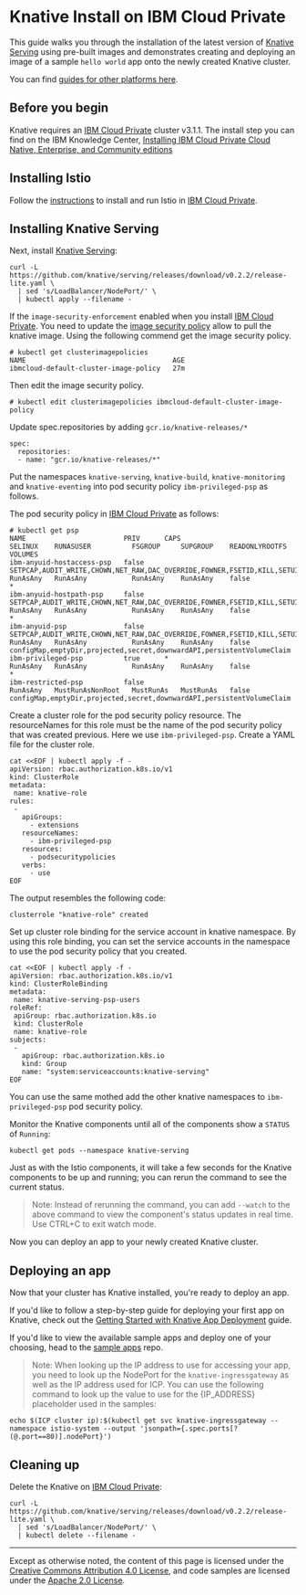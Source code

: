 # Knative Install on IBM Cloud Private

This guide walks you through the installation of the latest version of
[Knative Serving](https://github.com/knative/serving) using pre-built images and
demonstrates creating and deploying an image of a sample `hello world` app onto
the newly created Knative cluster.

You can find [guides for other platforms here](README.md).

## Before you begin

Knative requires an [IBM Cloud Private](https://www.ibm.com/cloud/private) cluster v3.1.1. The install step you can find on the IBM Knowledge Center, [Installing IBM Cloud Private Cloud Native, Enterprise, and Community editions](https://www.ibm.com/support/knowledgecenter/SSBS6K_3.1.1/installing/install_containers.html)

## Installing Istio

Follow the [instructions](https://istio.io/docs/setup/kubernetes/quick-start-ibm/#ibm-cloud-private) to install and run Istio in [IBM Cloud Private](https://www.ibm.com/cloud/private).

## Installing Knative Serving

Next, install [Knative Serving](https://github.com/knative/serving):

```
curl -L https://github.com/knative/serving/releases/download/v0.2.2/release-lite.yaml \
  | sed 's/LoadBalancer/NodePort/' \
  | kubectl apply --filename -
```

If the `image-security-enforcement` enabled when you install [IBM Cloud Private](https://www.ibm.com/cloud/private). You need to update the [image security policy](https://www.ibm.com/support/knowledgecenter/SSBS6K_3.1.1/manage_images/image_security.html) allow to pull the knative image.
Using the following commend get the image security policy.
```
# kubectl get clusterimagepolicies
NAME                                    AGE
ibmcloud-default-cluster-image-policy   27m
```

Then edit the image security policy.
```
# kubectl edit clusterimagepolicies ibmcloud-default-cluster-image-policy
```

Update spec.repositories by adding `gcr.io/knative-releases/*`
```
spec:
  repositories:
  - name: "gcr.io/knative-releases/*"
```

Put the namespaces `knative-serving`, `knative-build`, `knative-monitoring` and `knative-eventing` into pod security policy `ibm-privileged-psp` as follows.

The pod security policy in [IBM Cloud Private](https://www.ibm.com/cloud/private) as follows:
```
# kubectl get psp
NAME                        PRIV      CAPS                                                                                                                  SELINUX    RUNASUSER          FSGROUP     SUPGROUP    READONLYROOTFS   VOLUMES
ibm-anyuid-hostaccess-psp   false     SETPCAP,AUDIT_WRITE,CHOWN,NET_RAW,DAC_OVERRIDE,FOWNER,FSETID,KILL,SETUID,SETGID,NET_BIND_SERVICE,SYS_CHROOT,SETFCAP   RunAsAny   RunAsAny           RunAsAny    RunAsAny    false            *
ibm-anyuid-hostpath-psp     false     SETPCAP,AUDIT_WRITE,CHOWN,NET_RAW,DAC_OVERRIDE,FOWNER,FSETID,KILL,SETUID,SETGID,NET_BIND_SERVICE,SYS_CHROOT,SETFCAP   RunAsAny   RunAsAny           RunAsAny    RunAsAny    false            *
ibm-anyuid-psp              false     SETPCAP,AUDIT_WRITE,CHOWN,NET_RAW,DAC_OVERRIDE,FOWNER,FSETID,KILL,SETUID,SETGID,NET_BIND_SERVICE,SYS_CHROOT,SETFCAP   RunAsAny   RunAsAny           RunAsAny    RunAsAny    false            configMap,emptyDir,projected,secret,downwardAPI,persistentVolumeClaim
ibm-privileged-psp          true      *                                                                                                                     RunAsAny   RunAsAny           RunAsAny    RunAsAny    false            *
ibm-restricted-psp          false                                                                                                                           RunAsAny   MustRunAsNonRoot   MustRunAs   MustRunAs   false            configMap,emptyDir,projected,secret,downwardAPI,persistentVolumeClaim
```

Create a cluster role for the pod security policy resource. The resourceNames for this role must be the name of the pod security policy that was created previous. Here we use ``ibm-privileged-psp``.
Create a YAML file for the cluster role.
```shell
cat <<EOF | kubectl apply -f -
apiVersion: rbac.authorization.k8s.io/v1
kind: ClusterRole
metadata:
 name: knative-role
rules:
 -
   apiGroups:
     - extensions
   resourceNames:
     - ibm-privileged-psp
   resources:
     - podsecuritypolicies
   verbs:
     - use
EOF
```
The output resembles the following code:
```
clusterrole "knative-role" created
```

Set up cluster role binding for the service account in knative namespace. By using this role binding, you can set the service accounts in the namespace to use the pod security policy that you created.
```shell
cat <<EOF | kubectl apply -f - 
apiVersion: rbac.authorization.k8s.io/v1
kind: ClusterRoleBinding
metadata:
 name: knative-serving-psp-users
roleRef:
 apiGroup: rbac.authorization.k8s.io
 kind: ClusterRole
 name: knative-role
subjects:
 -
   apiGroup: rbac.authorization.k8s.io
   kind: Group
   name: "system:serviceaccounts:knative-serving"
EOF
```

You can use the same mothed add the other knative namespaces to `ibm-privileged-psp` pod security policy.

Monitor the Knative components until all of the components show a `STATUS` of
`Running`:

```
kubectl get pods --namespace knative-serving
```

Just as with the Istio components, it will take a few seconds for the Knative
components to be up and running; you can rerun the command to see the current status.

> Note: Instead of rerunning the command, you can add `--watch` to the above
  command to view the component's status updates in real time. Use CTRL+C to exit watch mode.

Now you can deploy an app to your newly created Knative cluster.

## Deploying an app

Now that your cluster has Knative installed, you're ready to deploy an app.

If you'd like to follow a step-by-step guide for deploying your first app on
Knative, check out the
[Getting Started with Knative App Deployment](getting-started-knative-app.md)
guide.

If you'd like to view the available sample apps and deploy one of your choosing,
head to the [sample apps](../serving/samples/README.md) repo.

> Note: When looking up the IP address to use for accessing your app, you need to look up
  the NodePort for the `knative-ingressgateway` as well as the IP address used for ICP.
  You can use the following command to look up the value to use for the {IP_ADDRESS} placeholder
  used in the samples:
  ```shell
  echo $(ICP cluster ip):$(kubectl get svc knative-ingressgateway --namespace istio-system --output 'jsonpath={.spec.ports[?(@.port==80)].nodePort}')
  ```

## Cleaning up

Delete the Knative on [IBM Cloud Private](https://www.ibm.com/cloud/private):

```shell
curl -L https://github.com/knative/serving/releases/download/v0.2.2/release-lite.yaml \
  | sed 's/LoadBalancer/NodePort/' \
  | kubectl delete --filename -
```

---

Except as otherwise noted, the content of this page is licensed under the
[Creative Commons Attribution 4.0 License](https://creativecommons.org/licenses/by/4.0/),
and code samples are licensed under the
[Apache 2.0 License](https://www.apache.org/licenses/LICENSE-2.0).
